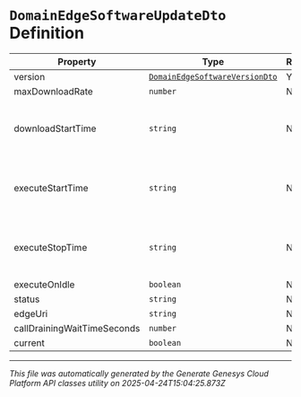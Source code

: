 # `DomainEdgeSoftwareUpdateDto` Definition

| Property | Type | Required | Description |
|----------|------|----------|-------------|
| version | [`DomainEdgeSoftwareVersionDto`](domainedgesoftwareversiondto-definition.md) | Yes | Version |
| maxDownloadRate | `number` | No |  |
| downloadStartTime | `string` | No | Date time is represented as an ISO-8601 string. For example: yyyy-MM-ddTHH:mm:ss[.mmm]Z |
| executeStartTime | `string` | No | Date time is represented as an ISO-8601 string. For example: yyyy-MM-ddTHH:mm:ss[.mmm]Z |
| executeStopTime | `string` | No | Date time is represented as an ISO-8601 string. For example: yyyy-MM-ddTHH:mm:ss[.mmm]Z |
| executeOnIdle | `boolean` | No |  |
| status | `string` | No |  |
| edgeUri | `string` | No |  |
| callDrainingWaitTimeSeconds | `number` | No |  |
| current | `boolean` | No |  |

---

*This file was automatically generated by the Generate Genesys Cloud Platform API classes utility on 2025-04-24T15:04:25.873Z*